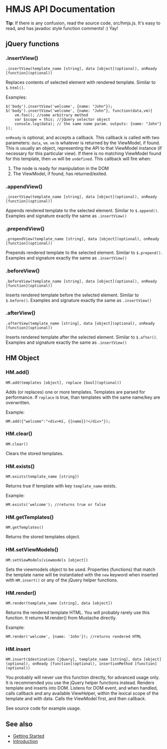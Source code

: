 # HMJS API Documentation

**Tip**: If there is any confusion, read the source code, src/hmjs.js. It's easy to read, and has javadoc style function comments! :) Yay!

## jQuery functions

### .insertView()

``.insertView(template_name [string], data [object](optional), onReady [function](optional))``

Replaces contents of selected element with rendered template. Similar to <code>$.html()</code>. 

Examples:

```JS
$('body').insertView('welcome', {name: "John"});
$('body').insertView('welcome', {name: "John"}, function(data,vm){
    vm.foo(); //some arbitrary method
    var $scope = this; //jQuery selector object
    console.log(data); // the same name param. outputs: {name: "John"}
});
```

<code>onReady</code> is optional, and accepts a callback. This callback is called with two parameters:
<code>data</code>, <code>vm</code>. <code>vm</code> is whatever is returned by the ViewModel, if found. This
is usually an object, representing the API to that ViewModel instance (if necessary for this particular view).
If there is no matching ViewModel found for this template, then
<code>vm</code> will be <code>undefined</code>. This callback will fire when:

1. The node is ready for manipulation in the DOM
2. The ViewModel, if found, has returned/exited.

### .appendView()

``.insertView(template_name [string], data [object](optional), onReady [function](optional))``

Appends rendered template to the selected element. Similar to <code>$.append()</code>. Examples and signature exactly the same as <code>.insertView()</code>

### .prependView()

``.prependView(template_name [string], data [object](optional), onReady [function](optional))``

Prepends rendered template to the selected element. Similar to <code>$.prepend()</code>. Examples and signature exactly the same as <code>.insertView()</code>

### .beforeView()

``.beforeView(template_name [string], data [object](optional), onReady [function](optional))``

Inserts rendered template before the selected element. Similar to <code>$.before()</code>. Examples and signature exactly the same as <code>.insertView()</code>

### .afterView()

``.afterView(template_name [string], data [object](optional), onReady [function](optional))``

Inserts rendered template after the selected element. Similar to <code>$.after()</code>. Examples and signature exactly the same as <code>.insertView()</code>

## HM Object

### HM.add()

``HM.add(templates [object], replace [bool](optional))``

Adds (or replaces) one or more templates. Templates are parsed for performance. If <code>replace</code>
is true, than templates with the same name/key are overwritten.

Example:

```JS
HM.add({"welcome":"<div>Hi, {{name}}!</div>"});
```

### HM.clear()

``HM.clear()``

Clears the stored templates.

### HM.exists()

``HM.exists(template_name [string])``

Returns true if template with key <code>template_name</code> exists.

Example:

```JS
HM.exists('welcome'); //returns true or false
```

### HM.getTemplates()

``HM.getTemplates()``

Returns the stored templates object.

### HM.setViewModels()

``HM.setViewModels(viewmodels [object])``

Sets the viewmodels object to be used. Properties (functions) that match the template name will be instantiated
with the <code>new</code> keyword when inserted with <code>HM.insert()</code> or any of the jQuery helper functions.

### HM.render()

``HM.render(template_name [string], data [object])``

Returns the rendered template HTML. You will probably rarely use this function. It returns M.render() from Mustache
directly.

Example:

```JS
HM.render('welcome', {name: 'John'}); //returns rendered HTML
```

### HM.insert

``HM.insert($destination [jQuery], template_name [string], data [object](optional), onReady [function](optional), insertionMethod [function](optional))``

You probably will never use this function directly, for advanced usage only. It is recommended you use
the jQuery helper functions instead. Renders template and inserts into DOM. Listens for DOM event, and when handled, calls callback and
any available ViewHelper, within the lexical scope of the template and with data. Calls the ViewModel first,
and then callback.

See source code for example usage.

## See also

- [Getting Started](getting_started.md)
- [Introduction](README.md)